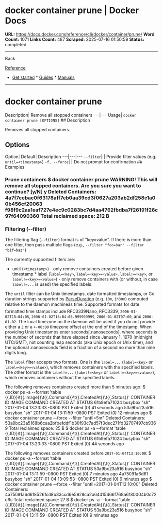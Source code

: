 # docker container prune | Docker Docs

**URL:** https://docs.docker.com/reference/cli/docker/container/prune/
**Word Count:** 1071
**Links Count:** 487
**Scraped:** 2025-07-16 01:50:59
**Status:** completed

---

Back

[Reference](https://docs.docker.com/reference/)

  * [Get started](https://docs.docker.com/get-started/)   * [Guides](https://docs.docker.com/guides/)   * [Manuals](https://docs.docker.com/manuals/)

* * *

# docker container prune

Description| Remove all stopped containers   ---|---   Usage| `docker container prune [OPTIONS]`      ## Description

Removes all stopped containers.

## Options

Option| Default| Description   ---|---|---   `--filter`| | Provide filter values \(e.g. `until=<timestamp>`\)   `-f, --force`| | Do not prompt for confirmation      ## Examples

### Prune containers               $ docker container prune     WARNING! This will remove all stopped containers.     Are you sure you want to continue? [y/N] y     Deleted Containers:     4a7f7eebae0f63178aff7eb0aa39cd3f0627a203ab2df258c1a00b456cf20063     f98f9c2aa1eaf727e4ec9c0283bc7d4aa4762fbdba7f26191f26c97f64090360          Total reclaimed space: 212 B     

### Filtering \(--filter\)

The filtering flag \(`--filter`\) format is of "key=value". If there is more than one filter, then pass multiple flags \(e.g., `--filter "foo=bar" --filter "bif=baz"`\)

The currently supported filters are:

  * until \(`<timestamp>`\) - only remove containers created before given timestamp   * label \(`label=<key>`, `label=<key>=<value>`, `label!=<key>`, or `label!=<key>=<value>`\) - only remove containers with \(or without, in case `label!=...` is used\) the specified labels.

The `until` filter can be Unix timestamps, date formatted timestamps, or Go duration strings supported by [ParseDuration](https://pkg.go.dev/time#ParseDuration) \(e.g. `10m`, `1h30m`\) computed relative to the daemon machineâs time. Supported formats for date formatted time stamps include RFC3339Nano, RFC3339, `2006-01-02T15:04:05`, `2006-01-02T15:04:05.999999999`, `2006-01-02T07:00`, and `2006-01-02`. The local timezone on the daemon will be used if you do not provide either a `Z` or a `+-00:00` timezone offset at the end of the timestamp. When providing Unix timestamps enter seconds\[.nanoseconds\], where seconds is the number of seconds that have elapsed since January 1, 1970 \(midnight UTC/GMT\), not counting leap seconds \(aka Unix epoch or Unix time\), and the optional .nanoseconds field is a fraction of a second no more than nine digits long.

The `label` filter accepts two formats. One is the `label=...` \(`label=<key>` or `label=<key>=<value>`\), which removes containers with the specified labels. The other format is the `label!=...` \(`label!=<key>` or `label!=<key>=<value>`\), which removes containers without the specified labels.

The following removes containers created more than 5 minutes ago:               $ docker ps -a --format 'table {{.ID}}\t{{.Image}}\t{{.Command}}\t{{.CreatedAt}}\t{{.Status}}'          CONTAINER ID        IMAGE               COMMAND             CREATED AT                      STATUS     61b9efa71024        busybox             "sh"                2017-01-04 13:23:33 -0800 PST   Exited (0) 41 seconds ago     53a9bc23a516        busybox             "sh"                2017-01-04 13:11:59 -0800 PST   Exited (0) 12 minutes ago          $ docker container prune --force --filter "until=5m"          Deleted Containers:     53a9bc23a5168b6caa2bfbefddf1b30f93c7ad57f3dec271fd32707497cb9369          Total reclaimed space: 25 B          $ docker ps -a --format 'table {{.ID}}\t{{.Image}}\t{{.Command}}\t{{.CreatedAt}}\t{{.Status}}'          CONTAINER ID        IMAGE               COMMAND             CREATED AT                      STATUS     61b9efa71024        busybox             "sh"                2017-01-04 13:23:33 -0800 PST   Exited (0) 44 seconds ago     

The following removes containers created before `2017-01-04T13:10:00`:               $ docker ps -a --format 'table {{.ID}}\t{{.Image}}\t{{.Command}}\t{{.CreatedAt}}\t{{.Status}}'          CONTAINER ID        IMAGE               COMMAND             CREATED AT                      STATUS     53a9bc23a516        busybox             "sh"                2017-01-04 13:11:59 -0800 PST   Exited (0) 7 minutes ago     4a75091a6d61        busybox             "sh"                2017-01-04 13:09:53 -0800 PST   Exited (0) 9 minutes ago          $ docker container prune --force --filter "until=2017-01-04T13:10:00"          Deleted Containers:     4a75091a6d618526fcd8b33ccd6e5928ca2a64415466f768a6180004b0c72c6c          Total reclaimed space: 27 B          $ docker ps -a --format 'table {{.ID}}\t{{.Image}}\t{{.Command}}\t{{.CreatedAt}}\t{{.Status}}'          CONTAINER ID        IMAGE               COMMAND             CREATED AT                      STATUS     53a9bc23a516        busybox             "sh"                2017-01-04 13:11:59 -0800 PST   Exited (0) 9 minutes ago